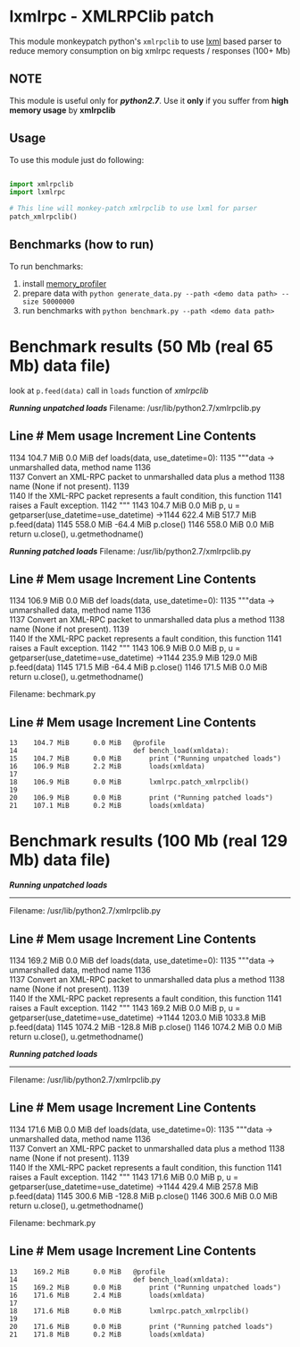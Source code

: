 lxmlrpc - XMLRPClib patch
=========================

This module monkeypatch python's `xmlrpclib` to use [lxml](http://lxml.de/) based parser
to reduce memory consumption on big xmlrpc requests / responses (100+ Mb)


NOTE
----

This module is useful only for ***python2.7***.
Use it **only** if you suffer from **high memory usage** by **xmlrpclib**


Usage
-----

To use this module just do following:

```python

import xmlrpclib
import lxmlrpc

# This line will monkey-patch xmlrpclib to use lxml for parser
patch_xmlrpclib()
``` 

Benchmarks (how to run)
-----------------------

To run benchmarks:

1. install [memory_profiler](https://pypi.python.org/pypi/memory_profiler)
2. prepare data with ``python generate_data.py --path <demo data path> --size 50000000``
3. run benchmarks with ``python benchmark.py --path <demo data path>``



Benchmark results (50 Mb (real 65 Mb) data file)
===================================

look at ```p.feed(data)``` call in ```loads``` function of *xmlrpclib*

***Running unpatched loads***
Filename: /usr/lib/python2.7/xmlrpclib.py

Line #    Mem usage    Increment   Line Contents
------------------------------------------------
  1134    104.7 MiB      0.0 MiB   def loads(data, use_datetime=0):
  1135                                 """data -> unmarshalled data, method name
  1136                             
  1137                                 Convert an XML-RPC packet to unmarshalled data plus a method
  1138                                 name (None if not present).
  1139                             
  1140                                 If the XML-RPC packet represents a fault condition, this function
  1141                                 raises a Fault exception.
  1142                                 """
  1143    104.7 MiB      0.0 MiB       p, u = getparser(use_datetime=use_datetime)
->1144    622.4 MiB    517.7 MiB       p.feed(data)
  1145    558.0 MiB    -64.4 MiB       p.close()
  1146    558.0 MiB      0.0 MiB       return u.close(), u.getmethodname()


***Running patched loads***
Filename: /usr/lib/python2.7/xmlrpclib.py

Line #    Mem usage    Increment   Line Contents
------------------------------------------------
  1134    106.9 MiB      0.0 MiB   def loads(data, use_datetime=0):
  1135                                 """data -> unmarshalled data, method name
  1136                             
  1137                                 Convert an XML-RPC packet to unmarshalled data plus a method
  1138                                 name (None if not present).
  1139                             
  1140                                 If the XML-RPC packet represents a fault condition, this function
  1141                                 raises a Fault exception.
  1142                                 """
  1143    106.9 MiB      0.0 MiB       p, u = getparser(use_datetime=use_datetime)
->1144    235.9 MiB    129.0 MiB       p.feed(data)
  1145    171.5 MiB    -64.4 MiB       p.close()
  1146    171.5 MiB      0.0 MiB       return u.close(), u.getmethodname()


Filename: bechmark.py

Line #    Mem usage    Increment   Line Contents
------------------------------------------------
    13    104.7 MiB      0.0 MiB   @profile
    14                             def bench_load(xmldata):
    15    104.7 MiB      0.0 MiB       print ("Running unpatched loads")
    16    106.9 MiB      2.2 MiB       loads(xmldata)
    17                             
    18    106.9 MiB      0.0 MiB       lxmlrpc.patch_xmlrpclib()
    19                             
    20    106.9 MiB      0.0 MiB       print ("Running patched loads")
    21    107.1 MiB      0.2 MiB       loads(xmldata)



Benchmark results (100 Mb (real 129 Mb) data file)
==================================================

***Running unpatched loads***

---

Filename: /usr/lib/python2.7/xmlrpclib.py

Line #    Mem usage    Increment   Line Contents
------------------------------------------------
  1134    169.2 MiB      0.0 MiB   def loads(data, use_datetime=0):
  1135                                 """data -> unmarshalled data, method name
  1136                             
  1137                                 Convert an XML-RPC packet to unmarshalled data plus a method
  1138                                 name (None if not present).
  1139                             
  1140                                 If the XML-RPC packet represents a fault condition, this function
  1141                                 raises a Fault exception.
  1142                                 """
  1143    169.2 MiB      0.0 MiB       p, u = getparser(use_datetime=use_datetime)
->1144   1203.0 MiB   1033.8 MiB       p.feed(data)
  1145   1074.2 MiB   -128.8 MiB       p.close()
  1146   1074.2 MiB      0.0 MiB       return u.close(), u.getmethodname()


***Running patched loads***

---

Filename: /usr/lib/python2.7/xmlrpclib.py

Line #    Mem usage    Increment   Line Contents
------------------------------------------------
  1134    171.6 MiB      0.0 MiB   def loads(data, use_datetime=0):
  1135                                 """data -> unmarshalled data, method name
  1136                             
  1137                                 Convert an XML-RPC packet to unmarshalled data plus a method
  1138                                 name (None if not present).
  1139                             
  1140                                 If the XML-RPC packet represents a fault condition, this function
  1141                                 raises a Fault exception.
  1142                                 """
  1143    171.6 MiB      0.0 MiB       p, u = getparser(use_datetime=use_datetime)
->1144    429.4 MiB    257.8 MiB       p.feed(data)
  1145    300.6 MiB   -128.8 MiB       p.close()
  1146    300.6 MiB      0.0 MiB       return u.close(), u.getmethodname()


Filename: bechmark.py

Line #    Mem usage    Increment   Line Contents
------------------------------------------------
    13    169.2 MiB      0.0 MiB   @profile
    14                             def bench_load(xmldata):
    15    169.2 MiB      0.0 MiB       print ("Running unpatched loads")
    16    171.6 MiB      2.4 MiB       loads(xmldata)
    17                             
    18    171.6 MiB      0.0 MiB       lxmlrpc.patch_xmlrpclib()
    19                             
    20    171.6 MiB      0.0 MiB       print ("Running patched loads")
    21    171.8 MiB      0.2 MiB       loads(xmldata)

